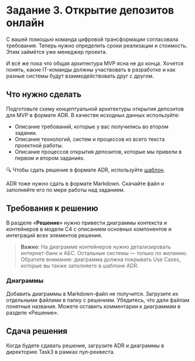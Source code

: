 # Задание 3. Открытие депозитов онлайн

С вашей помощью команда цифровой трансформации согласовала требования. Теперь нужно определить сроки реализации и стоимость. Этим займётся уже менеджер проекта.

И всё же пока что общая архитектура MVP ясна не до конца. Хочется понять, какие IT-команды должны участвовать в разработке и как разные системы будут взаимодействовать друг с другом.

## Что нужно сделать

Подготовьте схему концептуальной архитектуры открытия депозитов для MVP в формате ADR. В качестве исходных данных используйте:

- Описание требований, которые у вас получились во втором задании.
- Описание технологий, систем и процессов из всего текста проектной работы.
- Описание процессов открытия депозитов, которые мы привели в первом и втором заданиях.

🔍 Чтобы сдать решение в формате ADR, используйте [шаблон](ADR_template.md).

ADR тоже нужно сдать в формате Markdown. Скачайте файл и заполняйте его по мере работы над заданием.

## Требования к решению

В разделе «**Решение**» нужно привести диаграммы контекста и контейнеров в модели C4 с описанием основных компонентов и интеграций всех элементов решения. 

> **Важно**: На диаграмме контейнеров нужно детализировать интернет-банк и АБС. Остальные системы — только по желанию. Обратите внимание: диаграмма должна покрывать Use Cases, которые вы также заполняете в шаблоне ADR.

### Диаграммы

Добавить диаграммы в Markdown-файл не получится. Загрузите их отдельными файлами в папку с решением. Убедитесь, что дали файлам понятные названия. Можете оставить комментарии к диаграммам в разделе «Решение».

## Сдача решения

Когда будете сдавать решение, загрузите ADR и диаграммы в директорию Task3 в рамках пул-реквеста.